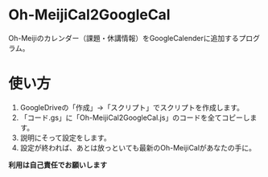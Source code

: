 Oh-MeijiCal2GoogleCal
=====================

Oh-Meijiのカレンダー（課題・休講情報）をGoogleCalenderに追加するプログラム。

# 使い方

 1. GoogleDriveの「作成」->「スクリプト」でスクリプトを作成します。
 2. 「コード.gs」に「Oh-MeijiCal2GoogleCal.js」のコードを全てコピーします。
 3. 説明にそって設定をします。
 4. 設定が終われば、あとは放っといても最新のOh-MeijiCalがあなたの手に。

**利用は自己責任でお願いします**
